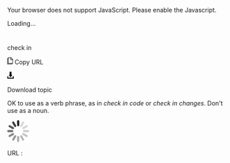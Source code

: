 Your browser does not support JavaScript. Please enable the Javascript.

Loading...

# 

check in

![Copy URL](media/check-in/Copy.png)
Copy URL

![Download](media/check-in/Download.png)

Download topic

OK to use as a verb phrase, as in *check in code* or *check in changes*. Don't use as a noun.

![In progress](media/check-in/activity-large.gif)

URL :
